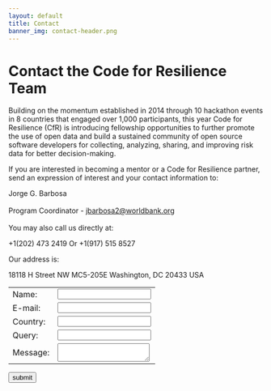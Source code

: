 ```yaml
---
layout: default
title: Contact
banner_img: contact-header.png
---
```


Contact the Code for Resilience Team
====================================

Building on the momentum established in 2014 through 10 hackathon events in 8 countries that engaged over 1,000 participants, this year Code for Resilience (CfR) is introducing fellowship opportunities to further promote the use of open data and build a sustained community of open source software developers for collecting, analyzing, sharing, and improving risk data for better decision-making.


If you are interested in becoming a mentor or a Code for Resilience partner, send an expression of interest and your contact information to:

Jorge G. Barbosa <br/><br/>Program Coordinator - jbarbosa2@worldbank.org <br/><br/>You may also call us directly at:


+1(202) 473 2419
        Or
+1(917) 515 8527


Our address is: 

18118 H Street NW MC5-205E 
Washington, DC 20433 USA 


<div id="contact-form">
<form action="#" method="post">
  <table border="0">
  <tr><td>Name: </td><td><input type="text" name="name"></td></tr>
  <tr><td>E-mail: </td><td><input type="text" name="email"></td></tr>
  <tr><td>Country: </td><td><input type="text" name="country"></td></tr>
  <tr><td>Query: </td><td><input type="text" name="query"></td></tr>
  <tr><td>Message: </td><td><textarea name="message"></textarea></td></tr>
  <!--tr><td><button class="col-md-4" type="submit"></td></tr-->
  </table>
  <button class="col-md-2" type="submit">submit</button>
<form>
<div>


